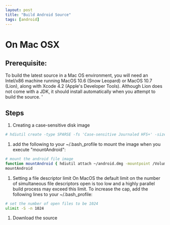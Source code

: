 ```yaml
---
layout: post
title: "Build Android Source"
tags: [android]
---
```

# On Mac OSX
## Prerequisite:

To build the latest source in a Mac OS environment, you will need an Intel/x86 machine running MacOS 10.6 (Snow Leopard) or MacOS 10.7 (Lion), along with Xcode 4.2 (Apple's Developer Tools). Although Lion does not come with a JDK, it should install automatically when you attempt to build the source.
'

## Steps

1. Creating a case-sensitive disk image
```bash
# hdiutil create -type SPARSE -fs 'Case-sensitive Journaled HFS+' -size 40g ~/android.dmg
```
1. add the following to your ~/.bash_profile to mount the image when you execute "mountAndroid":
```bash
# mount the android file image
function mountAndroid { hdiutil attach ~/android.dmg -mountpoint /Volumes/android; } 
mountAndroid
```

1. Setting a file descriptor limit
On MacOS the default limit on the number of simultaneous file descriptors open is too low and a highly parallel build process may exceed this limit.
To increase the cap, add the following lines to your ~/.bash_profile:
```bash
# set the number of open files to be 1024
ulimit -S -n 1024
```

1. Download the source



